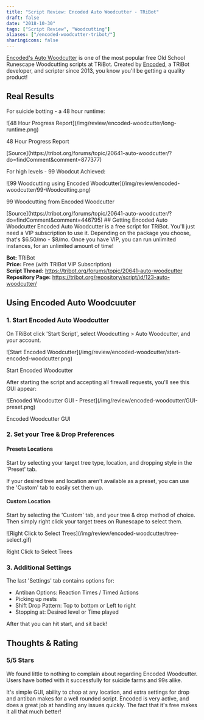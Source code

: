 ```yaml
---
title: "Script Review: Encoded Auto Woodcutter - TRiBot"
draft: false
date: "2018-10-30"
tags: ["Script Review", "Woodcutting"]
aliases: ["/encoded-woodcutter-tribot/"]
sharingicons: false
---
```



[Encoded's Auto Woodcutter](https://tribot.org/forums/topic/20641-auto-woodcutter/) is one of the most popular free Old School Runescape Woodcutting scripts at TRiBot. Created by [Encoded](https://tribot.org/forums/profile/5906-encoded), a TRiBot developer, and scripter since 2013, you know you'll be getting a quality product!
<!--more-->

## Real Results
For suicide botting - a 48 hour runtime:
<div class="caption">
![48 Hour Progress Report](/img/review/encoded-woodcutter/long-runtime.png)
<p class="caption-text">48 Hour Progress Report</p>
</div>
[Source](https://tribot.org/forums/topic/20641-auto-woodcutter/?do=findComment&comment=877377)

For high levels - 99 Woodcut Achieved:
<div class="caption">
![99 Woodcutting using Encoded Woodcutter](/img/review/encoded-woodcutter/99-Woodcutting.png)
<p class="caption-text">99 Woodcutting from Encoded Woodcutter</p>
</div>
[Source](https://tribot.org/forums/topic/20641-auto-woodcutter/?do=findComment&comment=446795)
## Getting Encoded Auto Woodcutter
Encoded Auto Woodcutter is a free script for TRiBot. You'll just need a VIP subscription to use it. Depending on the package you choose, that's  $6.50/mo - $8/mo. Once you have VIP, you can run unlimited instances, for an unlimited amount of time!

<b>Bot:</b> TRiBot <br>
<b>Price:</b> Free (with TRiBot VIP Subscription) <br>
<b>Script Thread:</b> https://tribot.org/forums/topic/20641-auto-woodcutter <br>
<b>Repository Page:</b>
https://tribot.org/repository/script/id/123-auto-woodcutter/<br>

## Using Encoded Auto Woodcuuter
### 1. Start Encoded Auto Woodcutter
On TRiBot click 'Start Script', select Woodcutting > Auto Woodcutter, and your account.
<div class="caption">
![Start Encoded Woodcutter](/img/review/encoded-woodcutter/start-encoded-woodcutter.png)
<p class="caption-text">Start Encoded Woodcutter</p>
</div>

After starting the script and accepting all firewall requests, you'll see this GUI appear:
<div class="caption">
![Encoded Woodcutter GUI - Preset](/img/review/encoded-woodcutter/GUI-preset.png)
<p class="caption-text">Encoded Woodcutter GUI</p>
</div>

### 2. Set your Tree & Drop Preferences
#### Presets Locations
Start by selecting your target tree type, location, and dropping style in the 'Preset' tab.

If your desired tree and location aren't available as a preset, you can use the 'Custom' tab to easily set them up.

#### Custom Location
Start by selecting the 'Custom' tab, and your tree & drop method of choice. Then simply right click your target trees on Runescape to select them.
<div class="caption">
![Right Click to Select Trees](/img/review/encoded-woodcutter/tree-select.gif)
<p class="caption-text">Right Click to Select Trees</p>
</div>


### 3. Additional Settings
The last 'Settings' tab contains options for:

* Antiban Options: Reaction Times / Timed Actions
* Picking up nests
* Shift Drop Pattern: Top to bottom or Left to right
* Stopping at: Desired level or Time played

After that you can hit start, and sit back!

## Thoughts & Rating
<div class="container">
 <div class="row justify-content-center">
  <i class="fas fa-star fa-3x"></i>
  <i class="fas fa-star fa-3x"></i>
  <i class="fas fa-star fa-3x"></i>
  <i class="fas fa-star fa-3x"></i>
  <i class="fas fa-star fa-3x"></i>
  </div>
  <div class="row justify-content-center">
  <h3>5/5  Stars</h3>
  </div>
</div>
We found little to nothing to complain about regarding Encoded Woodcutter. Users have botted with it successfully for suicide farms and 99s alike.

It's simple GUI, ability to chop at any location, and extra settings for drop and antiban makes for a well rounded script. Encoded is very active, and does a great job at handling any issues quickly. The fact that it's free makes it all that much better!

